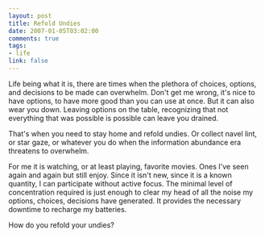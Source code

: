 ```yaml
--- 
layout: post
title: Refold Undies
date: 2007-01-05T03:02:00
comments: true
tags:
- life
link: false
---
```

Life being what it is, there are times when the plethora of choices, options, and decisions to be made can overwhelm. Don't get me wrong, it's nice to have options, to have more good than you can use at once. But it can also wear you down. Leaving options on the table, recognizing that not everything that was possible is possible can leave you drained.

That's when you need to stay home and refold undies. Or collect navel lint, or star gaze, or whatever you do when the information abundance era threatens to overwhelm.

For me it is watching, or at least playing, favorite movies. Ones I've seen again and again but still enjoy. Since it isn't new, since it is a known quantity, I can participate without active focus. The minimal level of concentration required is just enough to clear my head of all the noise my options, choices, decisions have generated. It provides the necessary downtime to recharge my batteries.

How do you refold your undies?
